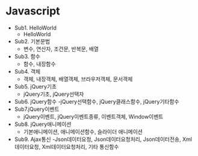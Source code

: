 # Javascript
* Sub1. HelloWorld
  - HelloWorld
* Sub2. 기본문법
  - 변수, 연산자, 조건문, 반복문, 배열
* Sub3. 함수
  - 함수, 내장함수
* Sub4. 객체
  - 객체, 내장객체, 배열객체, 브라우저객체, 문서객체
* Sub5. jQuery기초
  - jQuery기초, jQuery선택자
* Sub6. jQuery함수
  -jQuery선택함수, jQuery클래스함수, jQuery기타함수
* Sub7.jQuery이벤트
  - jQuery이벤트, jQuery이벤트종류, 이벤트객체, Window이벤트
* Sub8. jQuery애니메이션
  - 기본애니메이션, 애니메이션함수, 슬라이더 애니메이션
* Sub9. Ajax통신
  -Json데이터요청, Json데이터요청처리, Json데이터전송, Xml데이터요청, Xml데이터요청처리, 기타 통신함수

